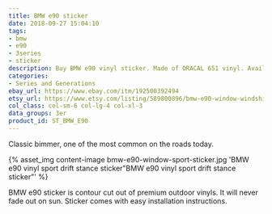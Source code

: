 ```yaml
---
title: BMW e90 sticker
date: 2018-09-27 15:04:10
tags:
- bmw
- e90
- 3series
- sticker
description: Buy BMW e90 vinyl sticker. Made of ORACAL 651 vinyl. Available in different colors.
categories:
- Series and Generations
ebay_url: https://www.ebay.com/itm/192500392494
etsy_url: https://www.etsy.com/listing/589800896/bmw-e90-window-windshield-sticker-stance
col_class: col-sm-6 col-lg-4 col-xl-3
data_groups: 3er
product_id: ST_BMW_E90
---
```


Classic bimmer, one of the most common on the roads today.

<!-- more -->
{% asset_img content-image bmw-e90-window-sport-sticker.jpg 'BMW e90 vinyl sport drift stance sticker"BMW e90 vinyl sport drift stance sticker"' %}

BMW e90 sticker is contour cut out of premium outdoor vinyls. It will never fade out on sun. Sticker comes with easy installation instructions. 
